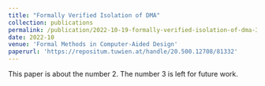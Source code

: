 ```yaml
---
title: "Formally Verified Isolation of DMA"
collection: publications
permalink: /publication/2022-10-19-formally-verified-isolation-of-dma-3
date: 2022-10
venue: 'Formal Methods in Computer-Aided Design'
paperurl: 'https://repositum.tuwien.at/handle/20.500.12708/81332'
---
```

This paper is about the number 2. The number 3 is left for future work.
